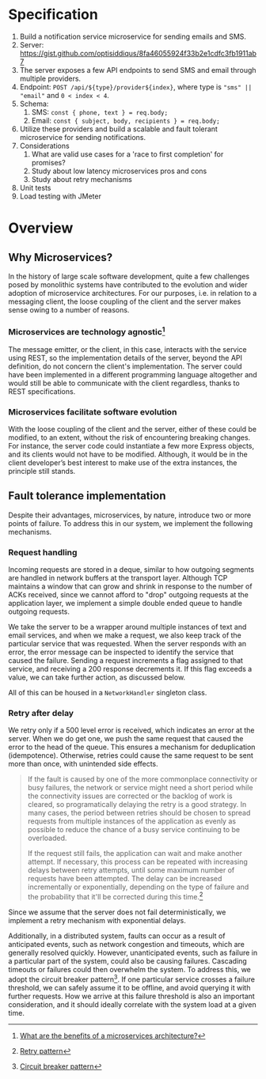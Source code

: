 # Specification

1. Build a notification service microservice for sending emails and SMS.
2. Server: https://gist.github.com/optisiddiqus/8fa46055924f33b2e1cdfc3fb1911ab7
3. The server exposes a few API endpoints to send SMS and email through multiple providers.
4. Endpoint: `POST /api/${type}/provider${index}`, where type is `"sms" || "email"` and `0 < index < 4`.
5. Schema:
    1. SMS: `const { phone, text } = req.body;`
    2. Email: `const { subject, body, recipients } = req.body;`
6. Utilize these providers and build a scalable and fault tolerant microservice for sending notifications.
7. Considerations
    1. What are valid use cases for a 'race to first completion' for promises?
    2. Study about low latency microservices pros and cons
    3. Study about retry mechanisms
8. Unit tests
9. Load testing with JMeter

# Overview

## Why Microservices?

In the history of large scale software development, quite a few challenges posed by monolithic systems have contributed to the evolution and wider adoption of microservice architectures. For our purposes, i.e. in relation to a messaging client, the loose coupling of the client and the server makes sense owing to a number of reasons.

### Microservices are technology agnostic[^1]

The message emitter, or the client, in this case, interacts with the service using REST, so the implementation details of the server, beyond the API definition, do not concern the client's implementation. The server could have been implemented in a different programming language altogether and would still be able to communicate with the client regardless, thanks to REST specifications.

### Microservices facilitate software evolution

With the loose coupling of the client and the server, either of these could be modified, to an extent, without the risk of encountering breaking changes. For instance, the server code could instantiate a few more Express objects, and its clients would not have to be modified. Although, it would be in the client developer’s best interest to make use of the extra instances, the principle still stands.

## Fault tolerance implementation

Despite their advantages, microservices, by nature, introduce two or more points of failure. To address this in our system, we implement the following mechanisms.

### Request handling

Incoming requests are stored in a deque, similar to how outgoing segments are handled in network buffers at the transport layer. Although TCP maintains a window that can grow and shrink in response to the number of ACKs received, since we cannot afford to "drop" outgoing requests at the application layer, we implement a simple double ended queue to handle outgoing requests. 

We take the server to be a wrapper around multiple instances of text and email services, and when we make a request, we also keep track of the particular service that was requested. When the server responds with an error, the error message can be inspected to identify the service that caused the failure. Sending a request increments a flag assigned to that service, and receiving a 200 response decrements it. If this flag exceeds a value, we can take further action, as discussed below.

All of this can be housed in a `NetworkHandler` singleton class.

### Retry after delay

We retry only if a 500 level error is received, which indicates an error at the server. When we do get one, we push the same request that caused the error to the head of the queue. This ensures a mechanism for deduplication (idempotence). Otherwise, retries could cause the same request to be sent more than once, with unintended side effects.

> If the fault is caused by one of the more commonplace connectivity or busy failures, the network or service might need a short period while the connectivity issues are corrected or the backlog of work is cleared, so programatically delaying the retry is a good strategy. In many cases, the period between retries should be chosen to spread requests from multiple instances of the application as evenly as possible to reduce the chance of a busy service continuing to be overloaded.
> 
> If the request still fails, the application can wait and make another attempt. If necessary, this process can be repeated with increasing delays between retry attempts, until some maximum number of requests have been attempted. The delay can be increased incrementally or exponentially, depending on the type of failure and the probability that it'll be corrected during this time.[^2]

Since we assume that the server does not fail deterministically, we implement a retry mechanism with exponential delays. 

Additionally, in a distributed system, faults can occur as a result of anticipated events, such as network congestion and timeouts, which are generally resolved quickly. However, unanticipated events, such as failure in a particular part of the system, could also be causing failures. Cascading timeouts or failures could then overwhelm the system. To address this, we adopt the circuit breaker pattern[^3]. If one particular service crosses a failure threshold, we can safely assume it to be offline, and avoid querying it with further requests. How we arrive at this failure threshold is also an important consideration, and it should ideally correlate with the system load at a given time. 

[^1]: [What are the benefits of a microservices architecture?](https://about.gitlab.com/blog/2022/09/29/what-are-the-benefits-of-a-microservices-architecture/)

[^2]: [Retry pattern](https://learn.microsoft.com/en-us/azure/architecture/patterns/retry)

[^3]: [Circuit breaker pattern](https://docs.aws.amazon.com/prescriptive-guidance/latest/cloud-design-patterns/circuit-breaker.html)